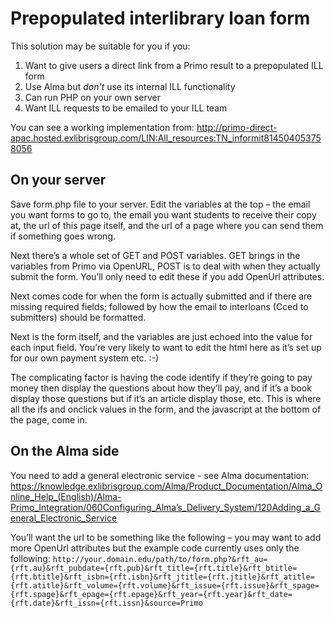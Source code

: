 ﻿Prepopulated interlibrary loan form
===================================

This solution may be suitable for you if you:
1. Want to give users a direct link from a Primo result to a prepopulated ILL form
1. Use Alma but *don't* use its internal ILL functionality
1. Can run PHP on your own server
1. Want ILL requests to be emailed to your ILL team

You can see a working implementation from: http://primo-direct-apac.hosted.exlibrisgroup.com/LIN:All_resources:TN_informit814504053758056


On your server
--------------
Save form.php file to your server. Edit the variables at the top – the email you want forms to go to, the email you want students to receive their copy at, the url of this page itself, and the url of a page where you can send them if something goes wrong.
	
Next there’s a whole set of GET and POST variables. GET brings in the variables from Primo via OpenURL, POST is to deal with when they actually submit the form. You’ll only need to edit these if you add OpenUrl attributes.

Next comes code for when the form is actually submitted and if there are missing required fields; followed by how the email to interloans (Cced to submitters) should be formatted.

Next is the form itself, and the variables are just echoed into the value for each input field. You’re very likely to want to edit the html here as it’s set up for our own payment system etc. :-)

The complicating factor is having the code identify if they’re going to pay money then display the questions about how they’ll pay, and if it’s a book display those questions but if it’s an article display those, etc. This is where all the ifs and onclick values in the form, and the javascript at the bottom of the page, come in.


On the Alma side
--------------
You need to add a general electronic service - see Alma documentation: https://knowledge.exlibrisgroup.com/Alma/Product_Documentation/Alma_Online_Help_(English)/Alma-Primo_Integration/060Configuring_Alma’s_Delivery_System/120Adding_a_General_Electronic_Service

You’ll want the url to be something like the following – you may want to add more OpenUrl attributes but the example code currently uses only the following:
`http://your.domain.edu/path/to/form.php?&rft_au={rft.au}&rft_pubdate={rft.pub}&rft_title={rft.title}&rft_btitle={rft.btitle}&rft_isbn={rft.isbn}&rft_jtitle={rft.jtitle}&rft_atitle={rft.atitle}&rft_volume={rft.volume}&rft_issue={rft.issue}&rft_spage={rft.spage}&rft_epage={rft.epage}&rft_year={rft.year}&rft_date={rft.date}&rft_issn={rft.issn}&source=Primo`

